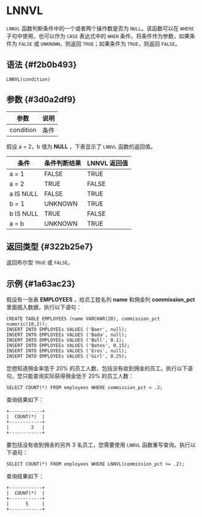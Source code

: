 LNNVL 
==========================



`LNNVL` 函数判断条件中的一个或者两个操作数是否为 `NULL`。该函数可以在 `WHERE` 子句中使用，也可以作为 `CASE` 表达式中的 `WHEN` 条件。将条件作为参数，如果条件为 `FALSE` 或 `UNKNOWN`，则返回 `TRUE`；如果条件为 `TRUE`，则返回 `FALSE`。

语法 {#f2b0b493}
--------------

    LNNVL(condition)



参数 {#3d0a2df9}
--------------



|    参数     | 说明 |
|-----------|----|
| condition | 条件 |



假设 a = 2，b 值为 **NULL** ，下表显示了 `LNNVL` 函数的返回值。


|    条件     | 条件判断结果  | LNNVL 返回值 |
|-----------|---------|-----------|
| a = 1     | FALSE   | TRUE      |
| a = 2     | TRUE    | FALSE     |
| a IS NULL | FALSE   | TRUE      |
| b = 1     | UNKNOWN | TRUE      |
| b IS NULL | TRUE    | FALSE     |
| a = b     | UNKNOWN | TRUE      |



返回类型 {#322b25e7}
----------------

返回布尔型 `TRUE` 或 `FALSE`。

示例 {#1a63ac23}
--------------

假设有一张表 **EMPLOYEES** ，给员工姓名列 **name** 和佣金列 **commission_pct** 里面插入数据，执行以下语句：

    CREATE TABLE EMPLOYEES (name VARCHAR(20), commission_pct numeric(10,2));
    INSERT INTO EMPLOYEEs VALUES ('Baer', null);
    INSERT INTO EMPLOYEEs VALUES ('Bada', null);
    INSERT INTO EMPLOYEEs VALUES ('Boll', 0.1);
    INSERT INTO EMPLOYEEs VALUES ('Bates', 0.15);
    INSERT INTO EMPLOYEEs VALUES ('Eros', null);
    INSERT INTO EMPLOYEEs VALUES ('Girl', 0.25);



您想知道佣金率低于 20% 的员工人数，包括没有收到佣金的员工。执行以下语句，您只能查询实际获得佣金低于 20% 的员工人数：

    SELECT COUNT(*) FROM employees WHERE commission_pct < .2;



查询结果如下：

    +------------+
    |  COUNT(*)  |
    +------------+
    |        2   |
    +------------+



要包括没有收到佣金的另外 3 名员工，您需要使用 `LNNVL` 函数重写查询。执行以下语句：

    SELECT COUNT(*) FROM employees WHERE LNNVL(commission_pct >= .2);



查询结果如下：

    +------------+
    |  COUNT(*)  |
    +------------+
    |      5     |
    +------------+



